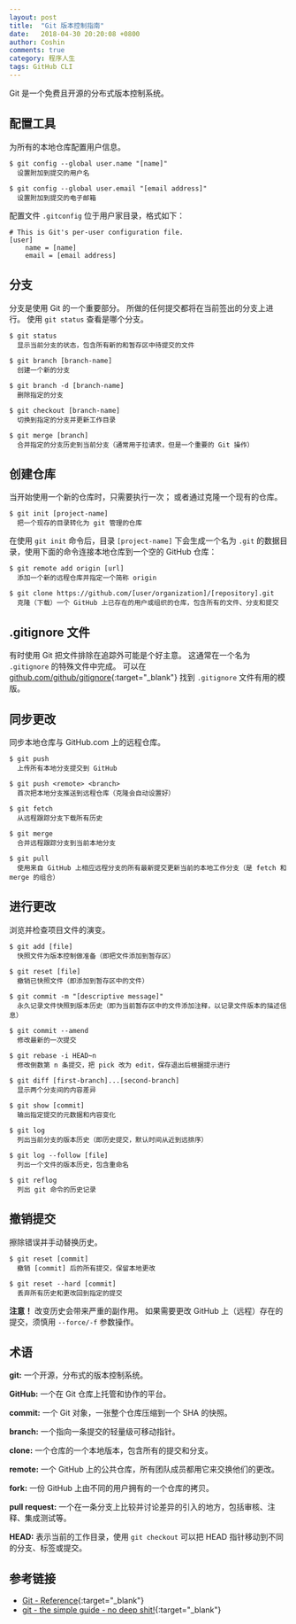 ```yaml
---
layout: post
title:  "Git 版本控制指南"
date:   2018-04-30 20:20:08 +0800
author: Coshin
comments: true
category: 程序人生
tags: GitHub CLI
---
```

Git 是一个免费且开源的分布式版本控制系统。

## 配置工具

为所有的本地仓库配置用户信息。

```shell
$ git config --global user.name "[name]"
  设置附加到提交的用户名
```

```shell
$ git config --global user.email "[email address]"
  设置附加到提交的电子邮箱
```

配置文件 `.gitconfig` 位于用户家目录，格式如下：

```
# This is Git's per-user configuration file.
[user]
    name = [name]
    email = [email address]
```

## 分支

分支是使用 Git 的一个重要部分。
所做的任何提交都将在当前签出的分支上进行。
使用 `git status` 查看是哪个分支。

```shell
$ git status
  显示当前分支的状态，包含所有新的和暂存区中待提交的文件
```

```shell
$ git branch [branch-name]
  创建一个新的分支
```

```shell
$ git branch -d [branch-name]
  删除指定的分支
```

```shell
$ git checkout [branch-name]
  切换到指定的分支并更新工作目录
```

```shell
$ git merge [branch]
  合并指定的分支历史到当前分支（通常用于拉请求，但是一个重要的 Git 操作）
```

## 创建仓库

当开始使用一个新的仓库时，只需要执行一次；
或者通过克隆一个现有的仓库。

```shell
$ git init [project-name]
  把一个现存的目录转化为 git 管理的仓库
```

在使用 `git init` 命令后，目录 `[project-name]` 下会生成一个名为 `.git` 的数据目录，使用下面的命令连接本地仓库到一个空的 GitHub 仓库：

```shell
$ git remote add origin [url]
  添加一个新的远程仓库并指定一个简称 origin
```

```shell
$ git clone https://github.com/[user/organization]/[repository].git
  克隆（下载）一个 GitHub 上已存在的用户或组织的仓库，包含所有的文件、分支和提交
```

## .gitignore 文件

有时使用 Git 把文件排除在追踪外可能是个好主意。
这通常在一个名为 `.gitignore` 的特殊文件中完成。
可以在 [github.com/github/gitignore](https://github.com/github/gitignore){:target="_blank"} 找到 `.gitignore` 文件有用的模版。

## 同步更改

同步本地仓库与 GitHub.com 上的远程仓库。

```shell
$ git push
  上传所有本地分支提交到 GitHub
```

```shell
$ git push <remote> <branch>
  首次把本地分支推送到远程仓库（克隆会自动设置好）
```

```shell
$ git fetch
  从远程跟踪分支下载所有历史
```

```shell
$ git merge
  合并远程跟踪分支到当前本地分支
```

```shell
$ git pull
  使用来自 GitHub 上相应远程分支的所有最新提交更新当前的本地工作分支（是 fetch 和 merge 的组合）
```

## 进行更改

浏览并检查项目文件的演变。

```shell
$ git add [file]
  快照文件为版本控制做准备（即把文件添加到暂存区）
```

```shell
$ git reset [file]
  撤销已快照文件（即添加到暂存区中的文件）
```

```shell
$ git commit -m "[descriptive message]"
  永久记录文件快照到版本历史（即为当前暂存区中的文件添加注释，以记录文件版本的描述信息）
```

```shell
$ git commit --amend
  修改最新的一次提交
```

```shell
$ git rebase -i HEAD~n
  修改倒数第 n 条提交，把 pick 改为 edit，保存退出后根据提示进行
```

```shell
$ git diff [first-branch]...[second-branch]
  显示两个分支间的内容差异
```

```shell
$ git show [commit]
  输出指定提交的元数据和内容变化
```

```shell
$ git log
  列出当前分支的版本历史（即历史提交，默认时间从近到远排序）
```

```shell
$ git log --follow [file]
  列出一个文件的版本历史，包含重命名
```

```shell
$ git reflog
  列出 git 命令的历史记录
```

## 撤销提交

擦除错误并手动替换历史。

```shell
$ git reset [commit]
  撤销 [commit] 后的所有提交，保留本地更改
```

```shell
$ git reset --hard [commit]
  丢弃所有历史和更改回到指定的提交
```

**注意！**
改变历史会带来严重的副作用。
如果需要更改 GitHub 上（远程）存在的提交，须慎用 `--force/-f` 参数操作。

## 术语

**git:**
一个开源，分布式的版本控制系统。

**GitHub:**
一个在 Git 仓库上托管和协作的平台。

**commit:**
一个 Git 对象，一张整个仓库压缩到一个 SHA 的快照。

**branch:**
一个指向一条提交的轻量级可移动指针。

**clone:**
一个仓库的一个本地版本，包含所有的提交和分支。

**remote:**
一个 GitHub 上的公共仓库，所有团队成员都用它来交换他们的更改。

**fork:**
一份 GitHub 上由不同的用户拥有的一个仓库的拷贝。

**pull request:**
一个在一条分支上比较并讨论差异的引入的地方，包括审核、注释、集成测试等。

**HEAD:**
表示当前的工作目录，使用 `git checkout` 可以把 HEAD 指针移动到不同的分支、标签或提交。

## 参考链接

* [Git - Reference](https://git-scm.com/docs){:target="_blank"}
* [git - the simple guide - no deep shit!](http://rogerdudler.github.io/git-guide){:target="_blank"}
